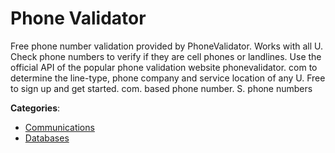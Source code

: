 # Phone Validator


Free phone number validation provided by PhoneValidator.  Works with all U.  Check phone numbers to verify if they are cell phones or landlines. Use the official API of the popular phone validation website phonevalidator. com to determine the line-type, phone company and service location of any U. Free to sign up and get started. com. based phone number. S. phone numbers



**Categories**:
- [Communications](https://github.com/apis-list/apis-list#communications)
- [Databases](https://github.com/apis-list/apis-list#databases)





